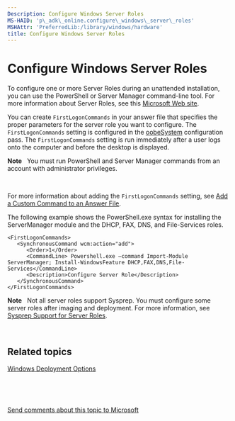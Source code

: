 ```yaml
---
Description: Configure Windows Server Roles
MS-HAID: 'p\_adk\_online.configure\_windows\_server\_roles'
MSHAttr: 'PreferredLib:/library/windows/hardware'
title: Configure Windows Server Roles
---
```


# Configure Windows Server Roles


To configure one or more Server Roles during an unattended installation, you can use the PowerShell or Server Manager command-line tool. For more information about Server Roles, see this [Microsoft Web site](http://go.microsoft.com/fwlink/?LinkId=140100).

You can create `FirstLogonCommands` in your answer file that specifies the proper parameters for the server role you want to configure. The `FirstLogonCommands` setting is configured in the [oobeSystem](oobesystem.md) configuration pass. The `FirstLogonCommands` setting is run immediately after a user logs onto the computer and before the desktop is displayed.

**Note**  
You must run PowerShell and Server Manager commands from an account with administrator privileges.

 

For more information about adding the `FirstLogonCommands` setting, see [Add a Custom Command to an Answer File](p_wsim.add_a_custom_command_to_an_answer_file_win8).

The following example shows the PowerShell.exe syntax for installing the ServerManager module and the DHCP, FAX, DNS, and File-Services roles.

``` syntax
<FirstLogonCommands>
   <SynchronousCommand wcm:action="add">
      <Order>1</Order>
      <CommandLine> Powershell.exe –command Import-Module ServerManager; Install-WindowsFeature DHCP,FAX,DNS,File-Services</CommandLine>
      <Description>Configure Server Role</Description>
   </SynchronousCommand>
</FirstLogonCommands>
```

**Note**  
Not all server roles support Sysprep. You must configure some server roles after imaging and deployment. For more information, see [Sysprep Support for Server Roles](sysprep-support-for-server-roles.md).

 

## <span id="related_topics"></span>Related topics


[Windows Deployment Options](windows-deployment-options.md)

 

 

[Send comments about this topic to Microsoft](mailto:wsddocfb@microsoft.com?subject=Documentation%20feedback%20%5Bp_adk_online\p_adk_online%5D:%20Configure%20Windows%20Server%20Roles%20%20RELEASE:%20%284/11/2016%29&body=%0A%0APRIVACY%20STATEMENT%0A%0AWe%20use%20your%20feedback%20to%20improve%20the%20documentation.%20We%20don't%20use%20your%20email%20address%20for%20any%20other%20purpose,%20and%20we'll%20remove%20your%20email%20address%20from%20our%20system%20after%20the%20issue%20that%20you're%20reporting%20is%20fixed.%20While%20we're%20working%20to%20fix%20this%20issue,%20we%20might%20send%20you%20an%20email%20message%20to%20ask%20for%20more%20info.%20Later,%20we%20might%20also%20send%20you%20an%20email%20message%20to%20let%20you%20know%20that%20we've%20addressed%20your%20feedback.%0A%0AFor%20more%20info%20about%20Microsoft's%20privacy%20policy,%20see%20http://privacy.microsoft.com/default.aspx. "Send comments about this topic to Microsoft")




